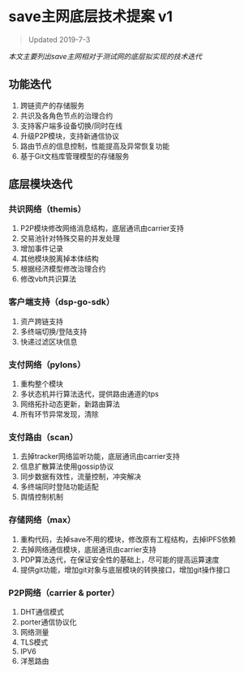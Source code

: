 #  save主网底层技术提案 v1
> Updated 2019-7-3 

*本文主要列出save主网相对于测试网的底层拟实现的技术迭代*

## 功能迭代
1. 跨链资产的存储服务
2. 共识及各角色节点的治理合约
3. 支持客户端多设备切换/同时在线
4. 升级P2P模块，支持新通信协议
5. 路由节点的信息控制，性能提高及异常恢复功能
6. 基于Git文档库管理模型的存储服务


## 底层模块迭代
### 共识网络（themis）
1. P2P模块修改网络消息结构，底层通讯由carrier支持
2. 交易池针对特殊交易的并发处理
3. 增加事件记录
4. 其他模块脱离掉本体结构
5. 根据经济模型修改治理合约
6. 修改vbft共识算法

### 客户端支持（dsp-go-sdk）
1. 资产跨链支持
2. 多终端切换/登陆支持
3. 快递过滤区块信息

### 支付网络（pylons）

1. 重构整个模块
2. 多状态机并行算法迭代，提供路由通道的tps
3. 网络拓扑动态更新，新路由算法
4. 所有环节异常发现，清除

### 支付路由（scan）

1. 去掉tracker网络监听功能，底层通讯由carrier支持
2. 信息扩散算法使用gossip协议
3. 同步数据有效性，流量控制，冲突解决 
4. 多终端同时登陆功能适配
5. 舆情控制机制

### 存储网络（max）
1. 重构代码，去掉save不用的模块，修改原有工程结构，去掉IPFS依赖
2. 去掉网络通信模块，底层通讯由carrier支持
3. PDP算法迭代，在保证安全性的基础上，尽可能的提高运算速度
4. 提供git功能，增加git对象与底层模块的转换接口，增加git操作接口

### P2P网络（carrier & porter）
1. DHT通信模式
2. porter通信协议化
3. 网络测量
4. TLS模式
5. IPV6
6. 洋葱路由